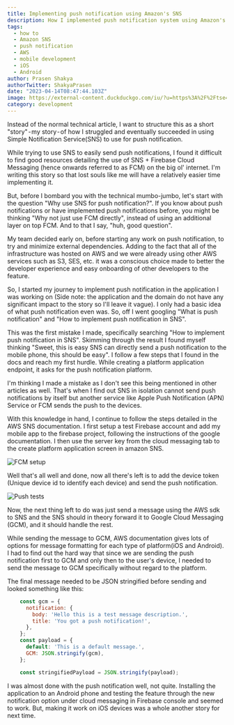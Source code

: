 ```yaml
---
title: Implementing push notification using Amazon's SNS
description: How I implemented push notification system using Amazon's SNS 
tags:
  - how to
  - Amazon SNS
  - push notification
  - AWS
  - mobile development
  - iOS
  - Android
author: Prasen Shakya 
authorTwitter: ShakyaPrasen
date: "2023-04-14T08:47:44.103Z"
image: https://external-content.duckduckgo.com/iu/?u=https%3A%2F%2Ftse4.mm.bing.net%2Fth%3Fid%3DOIP.CnDNKwfCi_BIMBYOinToNAHaCr%26pid%3DApi&f=1&ipt=2ab0fcc6f3aa539bc1529ded427113b5bc575b6d72cd7b457fe441046ee63657&ipo=images
category: development
---
```

Instead of the normal technical article, I want to structure this as a short "story" - my story - of how I struggled and eventually succeeded in using Simple Notification Service(SNS) to use for push notification. 

While trying to use SNS to easily send push notifications, I found it difficult to find good resources detailing the use of SNS + Firebase Cloud Messaging (hence onwards referred to as FCM) on the big ol' internet. I'm writing this story so that lost souls like me will have a relatively easier time implementing it.

But, before I bombard you with the technical mumbo-jumbo, let's start with the question "Why use SNS for push notification?". If you know about push notifications or have implemented push notifications before, you might be thinking "Why not just use FCM directly", instead of using an additional layer on top FCM. And to that I say, "huh, good question". 

My team decided early on, before starting any work on push notification, to try and minimize external dependencies. Adding to the fact that all of the infrastructure was hosted on AWS and we were already using other AWS services such as S3, SES, etc. it was a conscious choice made to better the developer experience and easy onboarding of other developers to the feature.

So, I started my journey to implement push notification in the application I was working on (Side note: the application and the domain do not have any significant impact to the story so I'll leave it vague). I only had a basic idea of what push notification even was. So, off I went googling "What is push notification" and "How to implement push notification in SNS".

This was the first mistake I made, specifically searching "How to implement push notification in SNS". Skimming through the result I found myself thinking "Sweet, this is easy SNS can directly send a push notification to the mobile phone, this should be easy". I follow a few steps that I found in the docs and reach my first hurdle. While creating a platform application endpoint, it asks for the push notification platform. 

I'm thinking I made a mistake as I don't see this being mentioned in other articles as well. That's when I find out SNS in isolation cannot send push notifications by itself but another service like Apple Push Notification (APN) Service or FCM sends the push to the devices.

With this knowledge in hand, I continue to follow the steps detailed in the AWS SNS documentation. I first setup a test Firebase account and add my mobile app to the firebase project, following the instructions of the google documentation. I then use the server key from the cloud messaging tab to the create platform application screen in amazon SNS.

![FCM setup](https://imgur.com/lkEuesl.png)

Well that's all well and done, now all there's left is to add the device token (Unique device id to identify each device) and send the push notification.

![Push tests](https://imgur.com/Vlh9TQ5.png)

Now, the next thing left to do was just send a message using the AWS sdk to SNS and the SNS should in theory forward it to Google Cloud Messaging (GCM), and it should handle the rest.

While sending the message to GCM, AWS documentation gives lots of options for message formatting for each type of platform(iOS and Android). I had to find out the hard way that since we are sending the push notification first to GCM and only then to the user's device, I needed to send the message to GCM specifically without regard to the platform. 

The final message needed to be JSON stringified before sending and looked something like this:

```javascript
    const gcm = {
      notification: {
        body: 'Hello this is a test message description.',
        title: 'You got a push notification!',
      },
    };
    const payload = {
      default: 'This is a default message.',
      GCM: JSON.stringify(gcm),
    };

    const stringifiedPayload = JSON.stringify(payload);
```

I was almost done with the push notification well, not quite. Installing the application to an Android phone and testing the feature through the new notification option under cloud messaging in Firebase console and seemed to work. But, making it work on iOS devices was a whole another story for next time.



